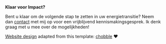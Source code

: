 **Klaar voor Impact?**

Bent u klaar om de volgende stap te zetten in uw energietransitie? Neem dan [contact](/contact) met mij op voor een vrijblijvend kennismakingsgesprek. Ik denk graag met u mee over de mogelijkheden!

[Website design](https://github.com/allarddewinter/impactvolt) adapted from this template: [chobble](https://git.chobble.com/chobble/chobble-template) ❤️